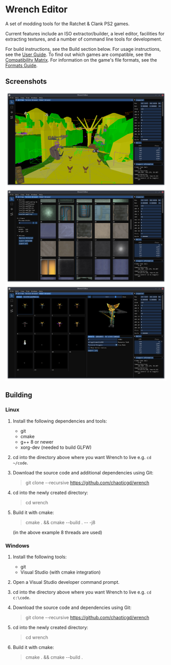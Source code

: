 # Wrench Editor

A set of modding tools for the Ratchet & Clank PS2 games.

Current features include an ISO extractor/builder, a level editor, facilities for extracting textures, and a number of command line tools for development.

For build instructions, see the Build section below. For usage instructions, see the [User Guide](docs/user_guide.md). To find out which games are compatible, see the [Compatibility Matrix](docs/compatibility_matrix.md). For information on the game's file formats, see the [Formats Guide](docs/formats_guide.md).

## Screenshots

![Level Editor](docs/screenshots/editor.png)
![Texture Browser](docs/screenshots/texture-browser.png)
![Model Browser](docs/screenshots/model-browser.png)

## Building

### Linux

1.	Install the following dependencies and tools:
	- git
	- cmake
	- g++ 8 or newer
	- xorg-dev (needed to build GLFW)

2.	cd into the directory above where you want Wrench to live e.g. `cd ~/code`.

2.	Download the source code and additional dependencies using Git:
	> git clone --recursive https://github.com/chaoticgd/wrench

3.	cd into the newly created directory:
	> cd wrench

4.	Build it with cmake:
	> cmake . && cmake --build . -- -j8
	
	(in the above example 8 threads are used)

### Windows

1.	Install the following tools:
	- git
	- Visual Studio (with cmake integration)

2.	Open a Visual Studio developer command prompt.

3.	cd into the directory above where you want Wrench to live e.g. `cd c:\code`.

4.	Download the source code and dependencies using Git:
	> git clone --recursive https://github.com/chaoticgd/wrench

5.	cd into the newly created directory:
	> cd wrench

6.	Build it with cmake:
	> cmake . && cmake --build .
